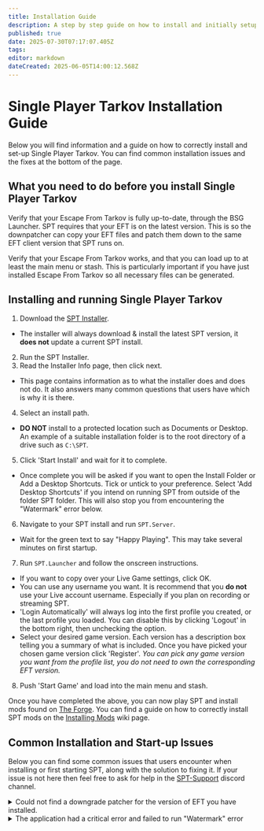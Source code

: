 ```yaml
---
title: Installation Guide
description: A step by step guide on how to install and initially setup Single Player Tarkov.
published: true
date: 2025-07-30T07:17:07.405Z
tags: 
editor: markdown
dateCreated: 2025-06-05T14:00:12.568Z
---
```


# Single Player Tarkov Installation Guide
Below you will find information and a guide on how to correctly install and set-up Single Player Tarkov. You can find common installation issues and the fixes at the bottom of the page.


## What you need to do before you install Single Player Tarkov
Verify that your Escape From Tarkov is fully up-to-date, through the BSG Launcher.
SPT requires that your EFT is on the latest version. This is so the downpatcher can copy your EFT files and patch them down to the same EFT client version that SPT runs on.

Verify that your Escape From Tarkov works, and that you can load up to at least the main menu or stash.
This is particularly important if you have just installed Escape From Tarkov so all necessary files can be generated.

## Installing and running Single Player Tarkov
1. Download the [SPT Installer](https://ligma.waffle-lord.net/SPTInstaller.exe).
- The installer will always download & install the latest SPT version, it **does not** update a current SPT install.
2. Run the SPT Installer.
3. Read the Installer Info page, then click next.
- This page contains information as to what the installer does and does not do. It also answers many common questions that users have which is why it is there.
4. Select an install path. 
- **DO NOT** install to a protected location such as Documents or Desktop. An example of a suitable installation folder is to the root directory of a drive such as `C:\SPT`.
5. Click 'Start Install' and wait for it to complete.
- Once complete you will be asked if you want to open the Install Folder or Add a Desktop Shortcuts. Tick or untick to your preference. Select 'Add Desktop Shortcuts' if you intend on running SPT from outside of the folder SPT folder. This will also stop you from encountering the  "Watermark" error below.
6. Navigate to your SPT install and run `SPT.Server`.
- Wait for the green text to say "Happy Playing". This may take several minutes on first startup.
7. Run `SPT.Launcher` and follow the onscreen instructions.
- If you want to copy over your Live Game settings, click OK. 
- You can use any username you want. It is recommend that you **do not** use your Live account username. Especially if you plan on recording or streaming SPT.
- 'Login Automatically' will always log into the first profile you created, or the last profile you loaded. You can disable this by clicking 'Logout' in the bottom right, then unchecking the option.
- Select your desired game version. Each version has a description box telling you a summary of what is included. Once you have picked your chosen game version click 'Register'. *You can pick any game version you want from the profile list, you do not need to own the corresponding EFT version.*
8. Push 'Start Game' and load into the main menu and stash.

Once you have completed the above, you can now play SPT and install mods found on [The Forge](https://forge.sp-tarkov.com/). You can find a guide on how to correctly install SPT mods on the [Installing Mods](https://wiki.sp-tarkov.com/Installing_Mods) wiki page.

## Common Installation and Start-up Issues
Below you can find some common issues that users encounter when installing or first starting SPT, along with the solution to fixing it. If your issue is not here then feel free to ask for help in the [SPT-Support](https://discord.com/channels/875684761291599922/1172730102119944222) discord channel.

<details>
<summary>Could not find a downgrade patcher for the version of EFT you have installed.</summary>
<br>
<img src="/installernewpatch.png" style="border: 2px solid grey;" alt="Patcher Error">

  There is a new EFT update and either the SPT Development Team needs to update the downpatcher or you have not updated your EFT via the BSG Launcher.

</details>

<details>
<summary>The application had a critical error and failed to run "Watermark" error</summary>
<br>
<img src="/failedshortcuts.png" style="border: 2px solid grey;" alt="Watermark Error">

This happens because you have moved the `SPT.Server` and/or the `SPT.Launcher`, out of your SPT install folder. 
You will need to move these back into your SPT install folder and create desktop shortcuts of these. You can do this by right-clicking the executables and then Send To > Desktop (Shortcut).
</details>